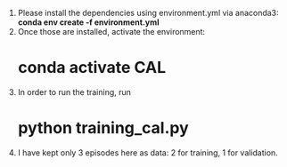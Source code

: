 1. Please install the dependencies using environment.yml via anaconda3:
    <b> conda env create -f environment.yml </b>
2. Once those are installed, activate the environment:
    # conda activate CAL
3. In order to run the training, run
    # python training_cal.py
4. I have kept only 3 episodes here as data: 2 for training, 1 for validation.
